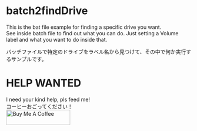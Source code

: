 # batch2findDrive
This is the bat file example for finding a specific drive you want.  
See inside batch file to find out what you can do.  Just setting a Volume label and what you want to do inside that.

バッチファイルで特定のドライブをラベル名から見つけて、その中で何か実行するサンプルです。

# HELP WANTED
I need your kind help, pls feed me!  
コーヒーおごってください！  
<a href="https://www.buymeacoffee.com/aiueoabc" target="_blank"><img src="https://cdn.buymeacoffee.com/buttons/default-orange.png" alt="Buy Me A Coffee" height="41" width="174"></a>
